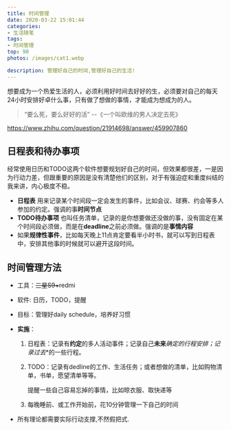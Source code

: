 ```yaml
---
title: 时间管理
date: 2020-03-22 15:01:44
categories:
- 生活随笔
tags:
- 时间管理
top: 90
photos: /images/cat1.webp

description: 管理好自己的时间,管理好自己的生活!
---
```


想要成为一个热爱生活的人，必须利用好时间去好好的生，必须要对自己的每天24小时安排好卓什么事，只有做了想做的事情，才能成为想成为的人。

> “要么死，要么好好的活”   --《一个叫欧维的男人决定去死》

https://www.zhihu.com/question/21914698/answer/459907860
<!--more-->

## 日程表和待办事项

经常使用日历和TODO这两个软件想要规划好自己的时间，但效果都很差，一是因为行动力差，但跟重要的原因是没有清楚他们的区别，对于有强迫症和重度纠结的我来讲，内心极度不稳。

- **日程表**
用来记录某个时间段一定会发生的事件，比如会议、球赛、约会等多人参加的约定。强调的事**时间节点**
- **TODO待办事项**
也叫任务清单，记录的是你想要做还没做的事，没有固定在某个时间段必须做，而是在**deadline**之前必须做。强调的是**事情内容**
- 如果**规律性事件**，比如每天晚上11点肯定要看半小时书，就可以写到日程表中，安排其他事的时候就可以避开这段时间。

## 时间管理方法
- 工具：~~三星S9+~~redmi

- 软件: 日历，TODO，提醒

- 目标：管理好daily schedule，培养好习惯

- **实施**：

  1. 日程表：记录有**约定**的多人活动事件；记录自己**未来***确定的行程安排；记录**过去**的一些行程。

  2. TODO：记录有dedline的工作、生活任务；或者想做的清单，比如购物清单，书单，愿望清单等等。

     提醒一些自己容易忘掉的事情，比如晾衣服、取快递等

  3. 每晚睡前、或工作开始前，花10分钟管理一下自己的时间

- 所有理论都需要实际行动支撑,不然假把式.